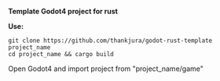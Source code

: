 **Template Godot4 project for rust**

**Use:**

```
git clone https://github.com/thankjura/godot-rust-template project_name
cd project_name && cargo build
```

Open Godot4 and import project from "project_name/game"